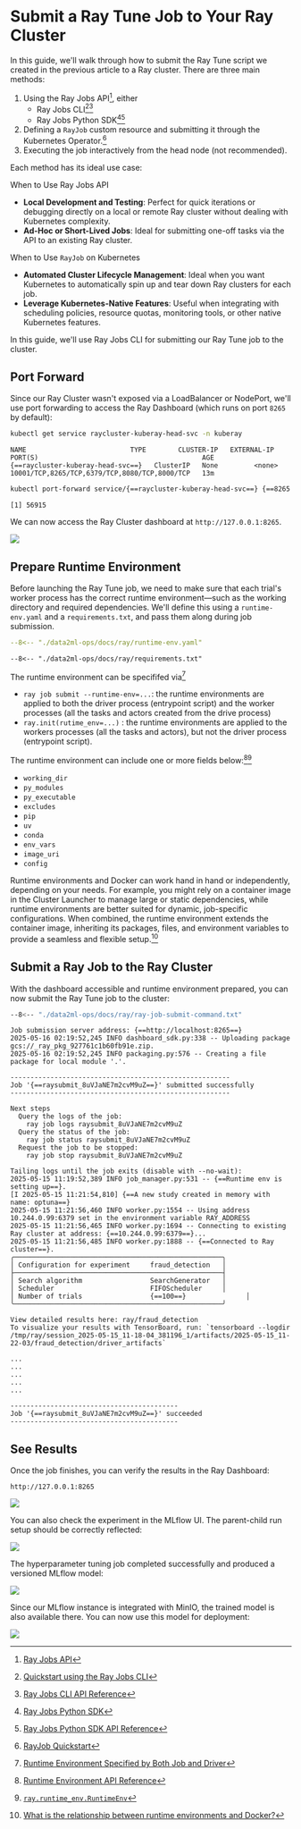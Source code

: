 # Submit a Ray Tune Job to Your Ray Cluster

In this guide, we'll walk through how to submit the Ray Tune script we created in the previous article to a Ray cluster. There are three main methods:

1. Using the Ray Jobs API[^1], either
    - Ray Jobs CLI[^2][^3]
    - Ray Jobs Python SDK[^4][^5]
2. Defining a `RayJob` custom resource and submitting it through the Kubernetes Operator.[^6]
3. Executing the job interactively from the head node (not recommended).

Each method has its ideal use case:

When to Use Ray Jobs API

- **Local Development and Testing**: Perfect for quick iterations or debugging directly on a local or remote Ray cluster without dealing with Kubernetes complexity.
- **Ad-Hoc or Short-Lived Jobs**: Ideal for submitting one-off tasks via the API to an existing Ray cluster.

When to Use `RayJob` on Kubernetes

- **Automated Cluster Lifecycle Management**: Ideal when you want Kubernetes to automatically spin up and tear down Ray clusters for each job.
- **Leverage Kubernetes-Native Features**: Useful when integrating with scheduling policies, resource quotas, monitoring tools, or other native Kubernetes features.

In this guide, we'll use Ray Jobs CLI for submitting our Ray Tune job to the cluster.

## Port Forward

Since our Ray Cluster wasn't exposed via a LoadBalancer or NodePort, we'll use port forwarding to access the Ray Dashboard (which runs on port `8265` by default):

```bash
kubectl get service raycluster-kuberay-head-svc -n kuberay
```

```
NAME                          TYPE        CLUSTER-IP   EXTERNAL-IP   PORT(S)                                         AGE
{==raycluster-kuberay-head-svc==}   ClusterIP   None         <none>        10001/TCP,8265/TCP,6379/TCP,8080/TCP,8000/TCP   13m
```

```bash
kubectl port-forward service/{==raycluster-kuberay-head-svc==} {==8265:8265==} -n kuberay > /dev/null &
```

```
[1] 56915
```

We can now access the Ray Cluster dashboard at `http://127.0.0.1:8265`.

![](./static/ray-cluster.png)


## Prepare Runtime Environment

Before launching the Ray Tune job, we need to make sure that each trial's worker process has the correct runtime environment—such as the working directory and required dependencies. We'll define this using a `runtime-env.yaml` and a `requirements.txt`, and pass them along during job submission.

```yaml title="runtime-env.yaml"
--8<-- "./data2ml-ops/docs/ray/runtime-env.yaml"
```

``` title="requirements.txt"
--8<-- "./data2ml-ops/docs/ray/requirements.txt"
```

The runtime environment can be specififed via[^7]

- `ray job submit --runtime-env=...`: the runtime environments are applied to both the driver process (entrypoint script) and the worker processes (all the tasks and actors created from the drive process)
- `ray.init(rutime_env=...)` : the runtime environments are applied to the workers processes (all the tasks and actors), but not the driver process (entrypoint script).


The runtime environment can include one or more fields below:[^8][^9]

- `working_dir`
- `py_modules`
- `py_executable`
- `excludes`
- `pip`
- `uv`
- `conda`
- `env_vars`
- `image_uri`
- `config`

Runtime environments and Docker can work hand in hand or independently, depending on your needs. For example, you might rely on a container image in the Cluster Launcher to manage large or static dependencies, while runtime environments are better suited for dynamic, job-specific configurations. When combined, the runtime environment extends the container image, inheriting its packages, files, and environment variables to provide a seamless and flexible setup.[^10]

## Submit a Ray Job to the Ray Cluster

With the dashboard accessible and runtime environment prepared, you can now submit the Ray Tune job to the cluster:

```sh title="ray-job-submit-command.txt"
--8<-- "./data2ml-ops/docs/ray/ray-job-submit-command.txt"
```

```
Job submission server address: {==http://localhost:8265==}
2025-05-16 02:19:52,245	INFO dashboard_sdk.py:338 -- Uploading package gcs://_ray_pkg_927761c1b60fb91e.zip.
2025-05-16 02:19:52,245	INFO packaging.py:576 -- Creating a file package for local module '.'.

-------------------------------------------------------
Job '{==raysubmit_8uVJaNE7m2cvM9uZ==}' submitted successfully
-------------------------------------------------------

Next steps
  Query the logs of the job:
    ray job logs raysubmit_8uVJaNE7m2cvM9uZ
  Query the status of the job:
    ray job status raysubmit_8uVJaNE7m2cvM9uZ
  Request the job to be stopped:
    ray job stop raysubmit_8uVJaNE7m2cvM9uZ

Tailing logs until the job exits (disable with --no-wait):
2025-05-15 11:19:52,389	INFO job_manager.py:531 -- {==Runtime env is setting up==}.
[I 2025-05-15 11:21:54,810] {==A new study created in memory with name: optuna==}
2025-05-15 11:21:56,460	INFO worker.py:1554 -- Using address 10.244.0.99:6379 set in the environment variable RAY_ADDRESS
2025-05-15 11:21:56,465	INFO worker.py:1694 -- Connecting to existing Ray cluster at address: {==10.244.0.99:6379==}...
2025-05-15 11:21:56,485	INFO worker.py:1888 -- {==Connected to Ray cluster==}.
╭────────────────────────────────────────────────────╮
│ Configuration for experiment     fraud_detection   │
├────────────────────────────────────────────────────┤
│ Search algorithm                 SearchGenerator   │
│ Scheduler                        FIFOScheduler     │
│ Number of trials                 {==100==}               │
╰────────────────────────────────────────────────────╯

View detailed results here: ray/fraud_detection
To visualize your results with TensorBoard, run: `tensorboard --logdir /tmp/ray/session_2025-05-15_11-18-04_381196_1/artifacts/2025-05-15_11-22-03/fraud_detection/driver_artifacts`

...
...
...
...
...

------------------------------------------
Job '{==raysubmit_8uVJaNE7m2cvM9uZ==}' succeeded
------------------------------------------

```

## See Results

Once the job finishes, you can verify the results in the Ray Dashboard:

```
http://127.0.0.1:8265
```

![](./static/ray-dashboard.png)


You can also check the experiment in the MLflow UI. The parent-child run setup should be correctly reflected:

![](./static/mlflow.png)

The hyperparameter tuning job completed successfully and produced a versioned MLflow model:

![](./static/mlflow-model.png)

Since our MLflow instance is integrated with MinIO, the trained model is also available there. You can now use this model for deployment:

![](./static/mlflow-minio.png)


[^1]: [Ray Jobs API](https://docs.ray.io/en/latest/cluster/running-applications/job-submission/index.html#ray-jobs-api)
[^2]: [Quickstart using the Ray Jobs CLI](https://docs.ray.io/en/latest/cluster/running-applications/job-submission/quickstart.html)
[^3]: [Ray Jobs CLI API Reference](https://docs.ray.io/en/latest/cluster/running-applications/job-submission/cli.html)
[^4]: [Ray Jobs Python SDK](https://docs.ray.io/en/latest/cluster/running-applications/job-submission/sdk.html)
[^5]: [Ray Jobs Python SDK API Reference](https://docs.ray.io/en/latest/cluster/running-applications/job-submission/jobs-package-ref.html)
[^6]: [RayJob Quickstart](https://docs.ray.io/en/latest/cluster/kubernetes/getting-started/rayjob-quick-start.html)
[^7]: [Runtime Environment Specified by Both Job and Driver](https://docs.ray.io/en/latest/ray-core/handling-dependencies.html#runtime-environment-specified-by-both-job-and-driver)
[^8]: [Runtime Environment API Reference](https://docs.ray.io/en/latest/ray-core/handling-dependencies.html#api-reference)
[^9]: [`ray.runtime_env.RuntimeEnv`](https://docs.ray.io/en/latest/ray-core/api/doc/ray.runtime_env.RuntimeEnv.html)
[^10]: [What is the relationship between runtime environments and Docker?](https://docs.ray.io/en/latest/ray-core/handling-dependencies.html#what-is-the-relationship-between-runtime-environments-and-docker)